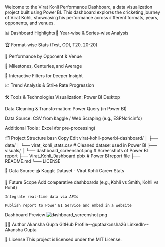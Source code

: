 Welcome to the Virat Kohli Performance Dashboard, a data visualization project built using Power BI. This dashboard explores the cricketing journey of Virat Kohli, showcasing his performance across different formats, years, opponents, and venues.

📊 Dashboard Highlights
📅 Year-wise & Series-wise Analysis

🏆 Format-wise Stats (Test, ODI, T20, 20-20)

🎯 Performance by Opponent & Venue

🧠 Milestones, Centuries, and Average

📍 Interactive Filters for Deeper Insight

📈 Trend Analysis & Strike Rate Progression

🛠 Tools & Technologies
Visualization: Power BI Desktop

Data Cleaning & Transformation: Power Query (in Power BI)

Data Source: CSV from Kaggle / Web Scraping (e.g., ESPNcricinfo)

Additional Tools : Excel (for pre-processing)

🗂 Project Structure
bash
Copy
Edit
virat-kohli-powerbi-dashboard/
│
├── data/
│   └── virat_kohli_stats.csv           # Cleaned dataset used in Power BI
├── visuals/
│   └── dashboard_screenshot.png        # Screenshots of Power BI report
├── Virat_Kohli_Dashboard.pbix          # Power BI report file
├── README.md
└── LICENSE

🧾 Data Source
    📥   Kaggle Dataset - Virat Kohli Career Stats

🌟 Future Scope
    Add comparative dashboards (e.g., Kohli vs Smith, Kohli vs Rohit)

    Integrate real-time data via APIs

    Publish report to Power BI Service and embed in a website

  Dashboard Preview
  ![dashboard_screenshot png](https://github.com/user-attachments/assets/de408843-1928-4b5c-8fad-9709694e6a93)

  


🧑‍💻 Author
Akansha Gupta
GitHub Profile--guptaakansha26
LinkedIn--Akansha Gupta

📄 License
This project is licensed under the MIT License.



